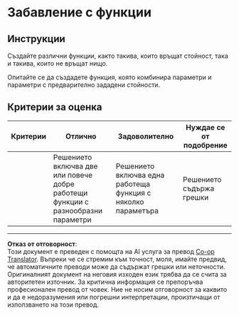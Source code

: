 <!--
CO_OP_TRANSLATOR_METADATA:
{
  "original_hash": "8973f96157680a13e9446e4bb540ee57",
  "translation_date": "2025-08-28T08:04:37+00:00",
  "source_file": "2-js-basics/2-functions-methods/assignment.md",
  "language_code": "bg"
}
-->
# Забавление с функции

## Инструкции

Създайте различни функции, както такива, които връщат стойност, така и такива, които не връщат нищо.

Опитайте се да създадете функция, която комбинира параметри и параметри с предварително зададени стойности.

## Критерии за оценка

| Критерии | Отлично                                                                               | Задоволително                                                  | Нуждае се от подобрение |
| -------- | ------------------------------------------------------------------------------------- | ------------------------------------------------------------- | ----------------------- |
|          | Решението включва две или повече добре работещи функции с разнообразни параметри      | Решението включва една работеща функция с няколко параметъра  | Решението съдържа грешки |

---

**Отказ от отговорност**:  
Този документ е преведен с помощта на AI услуга за превод [Co-op Translator](https://github.com/Azure/co-op-translator). Въпреки че се стремим към точност, моля, имайте предвид, че автоматичните преводи може да съдържат грешки или неточности. Оригиналният документ на неговия изходен език трябва да се счита за авторитетен източник. За критична информация се препоръчва професионален превод от човек. Ние не носим отговорност за каквито и да е недоразумения или погрешни интерпретации, произтичащи от използването на този превод.